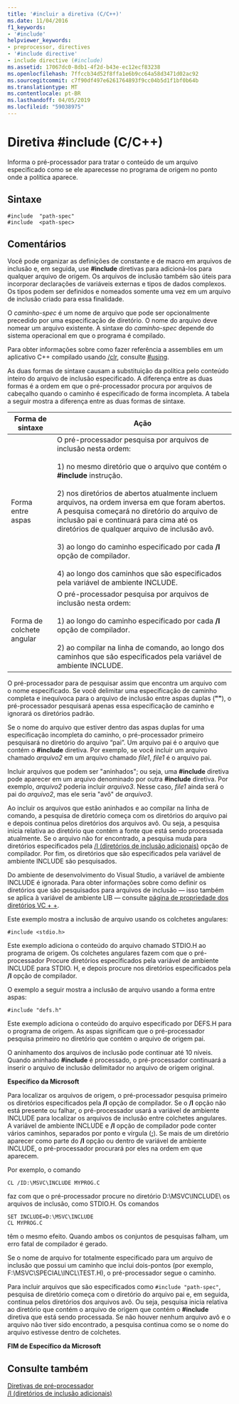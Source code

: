 ```yaml
---
title: '#incluir a diretiva (C/C++)'
ms.date: 11/04/2016
f1_keywords:
- '#include'
helpviewer_keywords:
- preprocessor, directives
- '#include directive'
- include directive (#include)
ms.assetid: 17067dc0-8db1-4f2d-b43e-ec12ecf83238
ms.openlocfilehash: 7ffccb34d52f8ffa1e6b9cc64a58d3471d02ac92
ms.sourcegitcommit: c7f90df497e6261764893f9cc04b5d1f1bf0b64b
ms.translationtype: MT
ms.contentlocale: pt-BR
ms.lasthandoff: 04/05/2019
ms.locfileid: "59038975"
---
```

# <a name="include-directive-cc"></a>Diretiva #include (C/C++)

Informa o pré-processador para tratar o conteúdo de um arquivo especificado como se ele aparecesse no programa de origem no ponto onde a política aparece.

## <a name="syntax"></a>Sintaxe

```
#include  "path-spec"
#include  <path-spec>
```

## <a name="remarks"></a>Comentários

Você pode organizar as definições de constante e de macro em arquivos de inclusão e, em seguida, use **#include** diretivas para adicioná-los para qualquer arquivo de origem. Os arquivos de inclusão também são úteis para incorporar declarações de variáveis externas e tipos de dados complexos. Os tipos podem ser definidos e nomeados somente uma vez em um arquivo de inclusão criado para essa finalidade.

O *caminho-spec* é um nome de arquivo que pode ser opcionalmente precedido por uma especificação de diretório. O nome do arquivo deve nomear um arquivo existente. A sintaxe do *caminho-spec* depende do sistema operacional em que o programa é compilado.

Para obter informações sobre como fazer referência a assemblies em um aplicativo C++ compilado usando [/clr](../build/reference/clr-common-language-runtime-compilation.md), consulte [#using](../preprocessor/hash-using-directive-cpp.md).

As duas formas de sintaxe causam a substituição da política pelo conteúdo inteiro do arquivo de inclusão especificado. A diferença entre as duas formas é a ordem em que o pré-processador procura por arquivos de cabeçalho quando o caminho é especificado de forma incompleta. A tabela a seguir mostra a diferença entre as duas formas de sintaxe.

|Forma de sintaxe|Ação|
|---|------------|
|Forma entre aspas|O pré-processador pesquisa por arquivos de inclusão nesta ordem:<br/><br/> 1) no mesmo diretório que o arquivo que contém o **#include** instrução.<br/><br/> 2) nos diretórios de abertos atualmente incluem arquivos, na ordem inversa em que foram abertos. A pesquisa começará no diretório do arquivo de inclusão pai e continuará para cima até os diretórios de qualquer arquivo de inclusão avô.<br/><br/> 3) ao longo do caminho especificado por cada **/I** opção de compilador.<br/><br/> 4) ao longo dos caminhos que são especificados pela variável de ambiente INCLUDE.|
|Forma de colchete angular|O pré-processador pesquisa por arquivos de inclusão nesta ordem:<br/><br/> 1) ao longo do caminho especificado por cada **/I** opção de compilador.<br/><br/> 2) ao compilar na linha de comando, ao longo dos caminhos que são especificados pela variável de ambiente INCLUDE.|

O pré-processador para de pesquisar assim que encontra um arquivo com o nome especificado. Se você delimitar uma especificação de caminho completa e inequívoca para o arquivo de inclusão entre aspas duplas (**""**), o pré-processador pesquisará apenas essa especificação de caminho e ignorará os diretórios padrão.

Se o nome do arquivo que estiver dentro das aspas duplas for uma especificação incompleta do caminho, o pré-processador primeiro pesquisará no diretório do arquivo “pai”. Um arquivo pai é o arquivo que contém o **#include** diretiva. Por exemplo, se você incluir um arquivo chamado *arquivo2* em um arquivo chamado *file1*, *file1* é o arquivo pai.

Incluir arquivos que podem ser "aninhados"; ou seja, uma **#include** diretiva pode aparecer em um arquivo denominado por outra **#include** diretiva. Por exemplo, *arquivo2* poderia incluir *arquivo3*. Nesse caso, *file1* ainda será o pai do *arquivo2*, mas ele seria "avô" de *arquivo3*.

Ao incluir os arquivos que estão aninhados e ao compilar na linha de comando, a pesquisa de diretório começa com os diretórios do arquivo pai e depois continua pelos diretórios dos arquivos avô. Ou seja, a pesquisa inicia relativa ao diretório que contém a fonte que está sendo processada atualmente. Se o arquivo não for encontrado, a pesquisa muda para diretórios especificados pela [/I (diretórios de inclusão adicionais)](../build/reference/i-additional-include-directories.md) opção de compilador. Por fim, os diretórios que são especificados pela variável de ambiente INCLUDE são pesquisados.

Do ambiente de desenvolvimento do Visual Studio, a variável de ambiente INCLUDE é ignorada. Para obter informações sobre como definir os diretórios que são pesquisados para arquivos de inclusão — isso também se aplica à variável de ambiente LIB — consulte [página de propriedade dos diretórios VC + +](../build/reference/vcpp-directories-property-page.md).

Este exemplo mostra a inclusão de arquivo usando os colchetes angulares:

```
#include <stdio.h>
```

Este exemplo adiciona o conteúdo do arquivo chamado STDIO.H ao programa de origem. Os colchetes angulares fazem com que o pré-processador Procure diretórios especificados pela variável de ambiente INCLUDE para STDIO. H, e depois procure nos diretórios especificados pela **/I** opção de compilador.

O exemplo a seguir mostra a inclusão de arquivo usando a forma entre aspas:

```
#include "defs.h"
```

Este exemplo adiciona o conteúdo do arquivo especificado por DEFS.H para o programa de origem. As aspas significam que o pré-processador pesquisa primeiro no diretório que contém o arquivo de origem pai.

O aninhamento dos arquivos de inclusão pode continuar até 10 níveis. Quando aninhado **#include** é processado, o pré-processador continuará a inserir o arquivo de inclusão delimitador no arquivo de origem original.

**Específico da Microsoft**

Para localizar os arquivos de origem, o pré-processador pesquisa primeiro os diretórios especificados pela **/I** opção de compilador. Se o **/I** opção não está presente ou falhar, o pré-processador usará a variável de ambiente INCLUDE para localizar os arquivos de inclusão entre colchetes angulares. A variável de ambiente INCLUDE e **/I** opção de compilador pode conter vários caminhos, separados por ponto e vírgula (**;**). Se mais de um diretório aparecer como parte do **/I** opção ou dentro de variável de ambiente INCLUDE, o pré-processador procurará por eles na ordem em que aparecem.

Por exemplo, o comando

```
CL /ID:\MSVC\INCLUDE MYPROG.C
```

faz com que o pré-processador procure no diretório D:\MSVC\INCLUDE\ os arquivos de inclusão, como STDIO.H. Os comandos

```
SET INCLUDE=D:\MSVC\INCLUDE
CL MYPROG.C
```

têm o mesmo efeito. Quando ambos os conjuntos de pesquisas falham, um erro fatal de compilador é gerado.

Se o nome de arquivo for totalmente especificado para um arquivo de inclusão que possui um caminho que inclui dois-pontos (por exemplo, F:\MSVC\SPECIAL\INCL\TEST.H), o pré-processador segue o caminho.

Para incluir arquivos que são especificados como `#include "path-spec"`, pesquisa de diretório começa com o diretório do arquivo pai e, em seguida, continua pelos diretórios dos arquivos avô. Ou seja, pesquisa inicia relativa ao diretório que contém o arquivo de origem que contém o **#include** diretiva que está sendo processada. Se não houver nenhum arquivo avô e o arquivo não tiver sido encontrado, a pesquisa continua como se o nome do arquivo estivesse dentro de colchetes.

**FIM de Específico da Microsoft**

## <a name="see-also"></a>Consulte também

[Diretivas de pré-processador](../preprocessor/preprocessor-directives.md)<br/>
[/I (diretórios de inclusão adicionais)](../build/reference/i-additional-include-directories.md)<br/>
